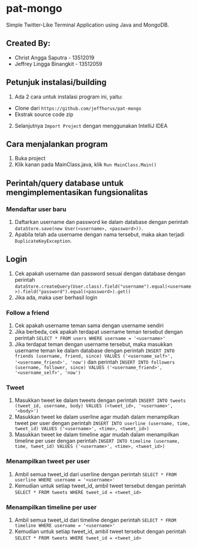 # pat-mongo
Simple Twitter-Like Terminal Application using Java and MongoDB.

## Created By:
- Christ Angga Saputra - 13512019
- Jeffrey Lingga Binangkit - 13512059

## Petunjuk instalasi/building
1. Ada 2 cara untuk instalasi program ini, yaitu:
  - Clone dari `https://github.com/jeffhorus/pat-mongo`
  - Ekstrak source code zip

2. Selanjutnya `Import Project` dengan menggunakan IntelliJ IDEA

## Cara menjalankan program
1. Buka project
2. Klik kanan pada MainClass.java, klik `Run MainClass.Main()`

## Perintah/query database untuk mengimplementasikan fungsionalitas

### Mendaftar user baru
1. Daftarkan username dan password ke dalam database dengan perintah `dataStore.save(new User(<username>, <password>))`.
2. Apabila telah ada username dengan nama tersebut, maka akan terjadi `DuplicateKeyException`.

## Login
1. Cek apakah username dan password sesuai dengan database dengan perintah `dataStore.createQuery(User.class).field("username").equal(<username>).field("password").equal(<password>).get()`
2. Jika ada, maka user berhasil login

### Follow a friend
1. Cek apakah username teman sama dengan username sendiri
2. Jika berbeda, cek apakah terdapat username teman tersebut dengan perintah `SELECT * FROM users WHERE username = '<username>'`
3. Jika terdapat teman dengan username tersebut, maka masukkan username teman ke dalam database dengan perintah `INSERT INTO friends (username, friend, since) VALUES ('<username_self>', '<username_friend>', 'now')` dan perintah `INSERT INTO followers (username, follower, since) VALUES ('<username_friend>', '<username_self>', 'now')`

### Tweet
1. Masukkan tweet ke dalam tweets dengan perintah `INSERT INTO tweets (tweet_id, username, body) VALUES (<tweet_id>, '<username>', '<body>')`
2. Masukkan tweet ke dalam userline agar mudah dalam menampilkan tweet per user dengan perintah `INSERT INTO userline (username, time, tweet_id) VALUES ('<username>', <time>, <tweet_id>)`
3. Masukkan tweet ke dalam timeline agar mudah dalam menampilkan timeline per user dengan perintah `INSERT INTO timeline (username, time, tweet_id) VALUES ('<username>', <time>, <tweet_id>)`

### Menampilkan tweet per user
1. Ambil semua tweet_id dari userline dengan perintah `SELECT * FROM userline WHERE username = '<username>'`
2. Kemudian untuk setiap tweet_id, ambil tweet tersebut dengan perintah `SELECT * FROM tweets WHERE tweet_id = <tweet_id>`

### Menampilkan timeline per user
1. Ambil semua tweet_id dari timeline dengan perintah `SELECT * FROM timeline WHERE username = '<username>'`
2. Kemudian untuk setiap tweet_id, ambil tweet tersebut dengan perintah `SELECT * FROM tweets WHERE tweet_id = <tweet_id>`
